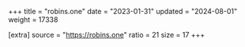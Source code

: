 +++
title = "robins.one"
date = "2023-01-31"
updated = "2024-08-01"
weight = 17338

[extra]
source = "https://robins.one"
ratio = 21
size = 17
+++
